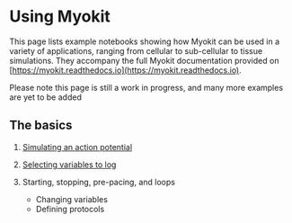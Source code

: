 # Using Myokit

This page lists example notebooks showing how Myokit can be used in a variety of applications, ranging from cellular to sub-cellular to tissue simulations.
They accompany the full Myokit documentation provided on [https://myokit.readthedocs.io](https://myokit.readthedocs.io).



Please note this page is still a work in progress, and many more examples are yet to be added



## The basics

1. [Simulating an action potential](./basics-simulating-an-action-potential.ipynb)
2. [Selecting variables to log](basics-selecting-variables.ipynb)

3. Starting, stopping, pre-pacing, and loops
    - Changing variables
    - Defining protocols


